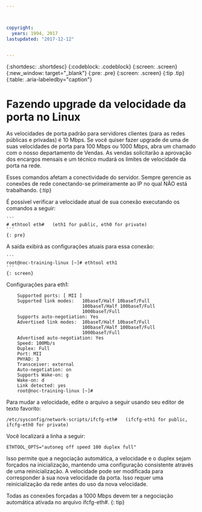 ```yaml
---



copyright:
  years: 1994, 2017
lastupdated: "2017-12-12"


---
```


{:shortdesc: .shortdesc}
{:codeblock: .codeblock}
{:screen: .screen}
{:new_window: target="_blank"}
{:pre: .pre}
{:screen: .screen}
{:tip .tip}
{:table: .aria-labeledby="caption"}

# Fazendo upgrade da velocidade da porta no Linux

As velocidades de porta padrão para servidores clientes (para as redes públicas e privadas) é 10 Mbps. Se você quiser fazer upgrade de uma de suas velocidades de porta para 100 Mbps ou 1000 Mbps, abra um chamado com o nosso departamento de Vendas. As vendas solicitarão a aprovação dos encargos mensais e um técnico mudará os limites de velocidade da porta na rede.

Esses comandos afetam a conectividade do servidor. Sempre gerencie as conexões de rede conectando-se primeiramente ao IP no qual NÃO está trabalhando.
{:tip}

É possível verificar a velocidade atual de sua conexão executando os comandos a seguir:

    ```
    # ethtool eth#   (eth1 for public, eth0 for private)
    ```
    {: pre}

A saída exibirá as configurações atuais para essa conexão:

    ```
    root@noc-training-linux [~]# ethtool eth1
    ```
    {: screen}

Configurações para eth1:

        Supported ports: [ MII ]
        Supported link modes:   10baseT/Half 10baseT/Full
                                100baseT/Half 100baseT/Full
                                1000baseT/Full
        Supports auto-negotiation: Yes
        Advertised link modes:  10baseT/Half 10baseT/Full
                                100baseT/Half 100baseT/Full
                                1000baseT/Full
        Advertised auto-negotiation: Yes
        Speed: 100Mb/s
        Duplex: Full
        Port: MII
        PHYAD: 3
        Transceiver: external
        Auto-negotiation: on
        Supports Wake-on: g
        Wake-on: d
        Link detected: yes
        root@noc-training-linux [~]#

Para mudar a velocidade, edite o arquivo a seguir usando seu editor de texto favorito:

    /etc/sysconfig/network-scripts/ifcfg-eth#   (ifcfg-eth1 for public, ifcfg-eth0 for private)

Você localizará a linha a seguir:

    ETHTOOL_OPTS="autoneg off speed 100 duplex full"

Isso permite que a negociação automática, a velocidade e o duplex sejam forçados na inicialização, mantendo uma configuração consistente através de uma reinicialização.
A velocidade pode ser modificada para corresponder à sua nova velocidade da porta. Isso requer uma reinicialização da rede antes do uso da nova velocidade.

Todas as conexões forçadas a 1000 Mbps devem ter a negociação automática ativada no arquivo ifcfg-eth#.
{: tip}
